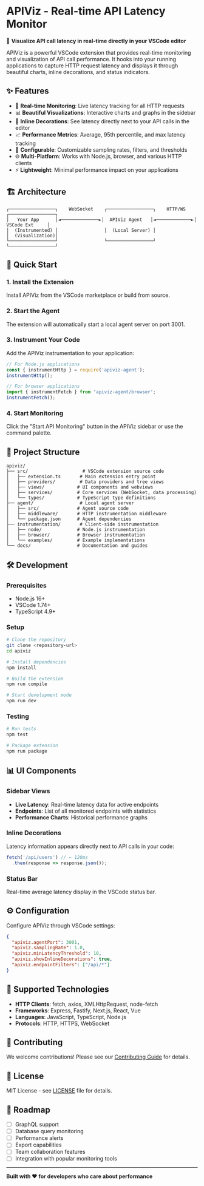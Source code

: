 # APIViz - Real-time API Latency Monitor

🚀 **Visualize API call latency in real-time directly in your VSCode editor**

APIViz is a powerful VSCode extension that provides real-time monitoring and visualization of API call performance. It hooks into your running applications to capture HTTP request latency and displays it through beautiful charts, inline decorations, and status indicators.

## ✨ Features

- 🔴 **Real-time Monitoring**: Live latency tracking for all HTTP requests
- 📊 **Beautiful Visualizations**: Interactive charts and graphs in the sidebar
- 🎯 **Inline Decorations**: See latency directly next to your API calls in the editor
- 📈 **Performance Metrics**: Average, 95th percentile, and max latency tracking
- 🔧 **Configurable**: Customizable sampling rates, filters, and thresholds
- 🌐 **Multi-Platform**: Works with Node.js, browser, and various HTTP clients
- ⚡ **Lightweight**: Minimal performance impact on your applications

## 🏗️ Architecture

```
┌─────────────────┐    WebSocket    ┌─────────────────┐    HTTP/WS    ┌─────────────────┐
│   Your App      │◄──────────────►│  APIViz Agent   │◄─────────────►│  VSCode Ext     │
│  (Instrumented) │                 │  (Local Server) │                │  (Visualization)│
└─────────────────┘                 └─────────────────┘                └─────────────────┘
```

## 🚀 Quick Start

### 1. Install the Extension

Install APIViz from the VSCode marketplace or build from source.

### 2. Start the Agent

The extension will automatically start a local agent server on port 3001.

### 3. Instrument Your Code

Add the APIViz instrumentation to your application:

```javascript
// For Node.js applications
const { instrumentHttp } = require('apiviz-agent');
instrumentHttp();

// For browser applications
import { instrumentFetch } from 'apiviz-agent/browser';
instrumentFetch();
```

### 4. Start Monitoring

Click the "Start API Monitoring" button in the APIViz sidebar or use the command palette.

## 📁 Project Structure

```
apiviz/
├── src/                    # VSCode extension source code
│   ├── extension.ts       # Main extension entry point
│   ├── providers/         # Data providers and tree views
│   ├── views/            # UI components and webviews
│   ├── services/         # Core services (WebSocket, data processing)
│   └── types/            # TypeScript type definitions
├── agent/                 # Local agent server
│   ├── src/              # Agent source code
│   ├── middleware/       # HTTP instrumentation middleware
│   └── package.json      # Agent dependencies
├── instrumentation/       # Client-side instrumentation
│   ├── node/             # Node.js instrumentation
│   ├── browser/          # Browser instrumentation
│   └── examples/         # Example implementations
└── docs/                 # Documentation and guides
```

## 🛠️ Development

### Prerequisites

- Node.js 16+
- VSCode 1.74+
- TypeScript 4.9+

### Setup

```bash
# Clone the repository
git clone <repository-url>
cd apiviz

# Install dependencies
npm install

# Build the extension
npm run compile

# Start development mode
npm run dev
```

### Testing

```bash
# Run tests
npm test

# Package extension
npm run package
```

## 📊 UI Components

### Sidebar Views

- **Live Latency**: Real-time latency data for active endpoints
- **Endpoints**: List of all monitored endpoints with statistics
- **Performance Charts**: Historical performance graphs

### Inline Decorations

Latency information appears directly next to API calls in your code:

```javascript
fetch('/api/users') // ← 120ms
  .then(response => response.json());
```

### Status Bar

Real-time average latency display in the VSCode status bar.

## ⚙️ Configuration

Configure APIViz through VSCode settings:

```json
{
  "apiviz.agentPort": 3001,
  "apiviz.samplingRate": 1.0,
  "apiviz.minLatencyThreshold": 10,
  "apiviz.showInlineDecorations": true,
  "apiviz.endpointFilters": ["/api/*"]
}
```

## 🔌 Supported Technologies

- **HTTP Clients**: fetch, axios, XMLHttpRequest, node-fetch
- **Frameworks**: Express, Fastify, Next.js, React, Vue
- **Languages**: JavaScript, TypeScript, Node.js
- **Protocols**: HTTP, HTTPS, WebSocket

## 🤝 Contributing

We welcome contributions! Please see our [Contributing Guide](CONTRIBUTING.md) for details.

## 📄 License

MIT License - see [LICENSE](LICENSE) file for details.

## 🎯 Roadmap

- [ ] GraphQL support
- [ ] Database query monitoring
- [ ] Performance alerts
- [ ] Export capabilities
- [ ] Team collaboration features
- [ ] Integration with popular monitoring tools

---

**Built with ❤️ for developers who care about performance**
